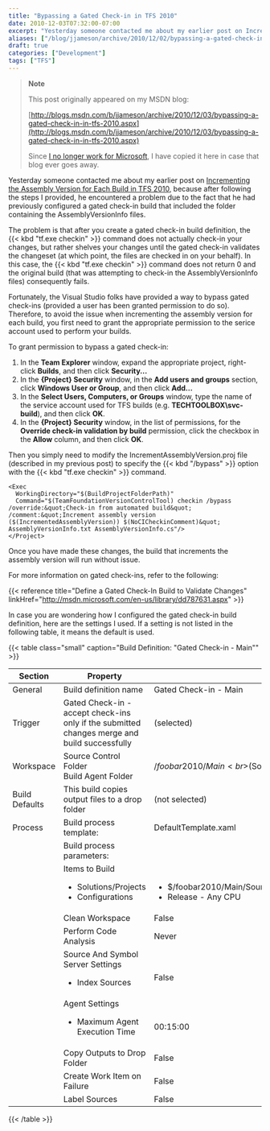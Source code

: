 ```yaml
---
title: "Bypassing a Gated Check-in in TFS 2010"
date: 2010-12-03T07:32:00-07:00
excerpt: "Yesterday someone contacted me about my earlier post on Incrementing the Assembly Version for Each Build in TFS 2010 , because after following the steps I provided, he encountered a problem due to the fact that he had previously configured a gated check..."
aliases: ["/blog/jjameson/archive/2010/12/02/bypassing-a-gated-check-in-in-tfs-2010.aspx", "/blog/jjameson/archive/2010/12/03/bypassing-a-gated-check-in-in-tfs-2010.aspx"]
draft: true
categories: ["Development"]
tags: ["TFS"]
---
```


> **Note**
>
> This post originally appeared on my MSDN blog:
>
> [http://blogs.msdn.com/b/jjameson/archive/2010/12/03/bypassing-a-gated-check-in-in-tfs-2010.aspx](http://blogs.msdn.com/b/jjameson/archive/2010/12/03/bypassing-a-gated-check-in-in-tfs-2010.aspx)
>
> Since
> [I no longer work for Microsoft](/blog/jjameson/2011/09/02/last-day-with-microsoft),
> I have copied it here in case that blog ever goes away.

Yesterday someone contacted me about my earlier post on
[Incrementing the Assembly Version for Each Build in TFS 2010](/blog/jjameson/2010/11/29/incrementing-the-assembly-version-for-each-build-in-tfs-2010),
because after following the steps I provided, he encountered a problem due to
the fact that he had previously configured a gated check-in build that included
the folder containing the AssemblyVersionInfo files.

The problem is that after you create a gated check-in build definition, the {{<
kbd "tf.exe checkin" >}} command does not actually check-in your changes, but
rather shelves your changes until the gated check-in validates the changeset (at
which point, the files are checked in on your behalf). In this case, the {{< kbd
"tf.exe checkin" >}} command does not return 0 and the original build (that was
attempting to check-in the AssemblyVersionInfo files) consequently fails.

Fortunately, the Visual Studio folks have provided a way to bypass gated
check-ins (provided a user has been granted permission to do so). Therefore, to
avoid the issue when incrementing the assembly version for each build, you first
need to grant the appropriate permission to the serice account used to perform
your builds.

To grant permission to bypass a gated check-in:

1. In the **Team Explorer** window, expand the appropriate project, right-click **Builds**, and then click **Security...**
2. In the **{Project} Security** window, in the **Add users and groups** section, click **Windows User or Group**, and then click **Add...**
3. In the **Select Users, Computers, or Groups** window, type the name of the service account used for TFS builds (e.g. **TECHTOOLBOX\svc-build**), and then click **OK**.
4. In the **{Project} Security** window, in the list of permissions, for the **Override check-in validation by build** permission, click the checkbox in the **Allow** column, and then click **OK**.

Then you simply need to modify the IncrementAssemblyVersion.proj file (described
in my previous post) to specify the {{< kbd "/bypass" >}} option with the {{<
kbd "tf.exe checkin" >}} command.

```
<Exec
  WorkingDirectory="$(BuildProjectFolderPath)"
  Command="$(TeamFoundationVersionControlTool) checkin /bypass /override:&quot;Check-in from automated build&quot; /comment:&quot;Increment assembly version ($(IncrementedAssemblyVersion)) $(NoCICheckinComment)&quot; AssemblyVersionInfo.txt AssemblyVersionInfo.cs"/>
</Project>
```

Once you have made these changes, the build that increments the assembly version
will run without issue.

For more information on gated check-ins, refer to the following:

{{< reference title="Define a Gated Check-In Build to Validate Changes" linkHref="http://msdn.microsoft.com/en-us/library/dd787631.aspx" >}}

In case you are wondering how I configured the gated check-in build definition,
here are the settings I used. If a setting is not listed in the following table,
it means the default is used.

{{< table class="small" caption="Build Definition: \"Gated Check-in - Main\"" >}}

| Section | Property | Value |
| --- | --- | --- |
| General | Build definition name | Gated Check-in - Main |
| Trigger | Gated Check-in - accept check-ins only if the submitted changes merge and build successfully | (selected) |
| Workspace | Source Control Folder<br>Build Agent Folder | $/foobar2010/Main<br>$(SourceDir) |
| Build Defaults | This build copies output files to a drop folder | (not selected) |
| Process | Build process template: | DefaultTemplate.xaml |
|   | Build process parameters: |   |
|   | Items to Build<ul><li>Solutions/Projects</li><li>Configurations</li></ul> | <br><ul><li>$/foobar2010/Main/Source/TechnologyToolbox.Foobar.sln</li><li>Release - Any CPU</li></ul> |
|   | Clean Workspace | False |
|   | Perform Code Analysis | Never |
|   | Source And Symbol Server Settings<ul><li>Index Sources</li></ul> | <br>False |
|   | Agent Settings<ul><li>Maximum Agent Execution Time</li></ul> | <br>00:15:00 |
|   | Copy Outputs to Drop Folder | False |
|   | Create Work Item on Failure | False |
|   | Label Sources | False |

{{< /table >}}


